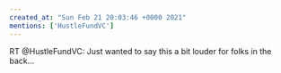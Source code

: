 ```yaml
---
created_at: "Sun Feb 21 20:03:46 +0000 2021"
mentions: ['HustleFundVC']
---
```


RT @HustleFundVC: Just wanted to say this a bit louder for folks in the back...